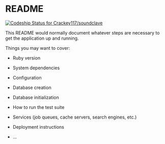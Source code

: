 # README
[![Codeship Status for Crackey117/soundclave](https://app.codeship.com/projects/bbf2fb0b-5c8f-49c0-885e-c87d403f04d6/status?branch=master)](https://app.codeship.com/projects/418793)

This README would normally document whatever steps are necessary to get the
application up and running.

Things you may want to cover:

* Ruby version

* System dependencies

* Configuration

* Database creation

* Database initialization

* How to run the test suite

* Services (job queues, cache servers, search engines, etc.)

* Deployment instructions

* ...
